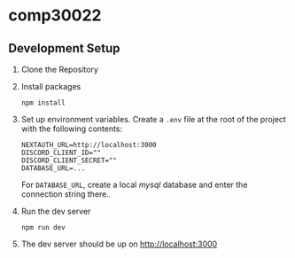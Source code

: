 # comp30022

## Development Setup
1. Clone the Repository
2. Install packages
    ```
    npm install
    ```
3. Set up environment variables. Create a `.env` file at the root of the project with the following contents:
    ```
    NEXTAUTH_URL=http://localhost:3000
    DISCORD_CLIENT_ID=""
    DISCORD_CLIENT_SECRET=""
    DATABASE_URL=...
    ```
    For `DATABASE_URL`, create a local _mysql_ database and enter the connection string there..

5. Run the dev server
    ```
    npm run dev
    ```
6. The dev server should be up on [http://localhost:3000](http://localhost:3000)
    
